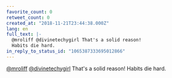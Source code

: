 ```yaml
---
favorite_count: 0
retweet_count: 0
created_at: "2018-11-21T23:44:38.000Z"
lang: en
full_text: |-
  @mroliff @divinetechygirl That's a solid reason! 
  Habits die hard.
in_reply_to_status_id: "1065387333695012866"
---
```


[@mroliff](https://twitter.com/mroliff)
[@divinetechygirl](https://twitter.com/divinetechygirl) That's a solid reason!
Habits die hard.
